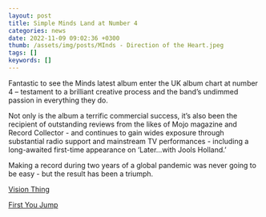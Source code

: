 ```yaml
---
layout: post
title: Simple Minds Land at Number 4
categories: news 
date: 2022-11-09 09:02:36 +0300
thumb: /assets/img/posts/MInds - Direction of the Heart.jpeg
tags: []
keywords: [] 
---
```


Fantastic to see the Minds latest album enter the UK album chart at number 4 – testament to a brilliant creative process and the band’s undimmed passion in everything they do.

Not only is the album a terrific commercial success, it’s also been the recipient of outstanding reviews from the likes of Mojo magazine and Record Collector - and continues to gain wides exposure through substantial radio support and mainstream TV performances - including a long-awaited first-time appearance on ‘Later…with Jools Holland.’

Making a record during two years of a global pandemic was never going to be easy - but the result has been a triumph. 

[Vision Thing](https://www.youtube.com/watch?v=cfw4Upk1JAE)

[First You Jump](https://www.youtube.com/watch?v=fiycWJyviZQ)

